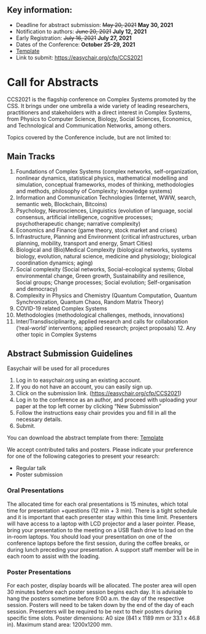 ## Key information:

- Deadline for abstract submission: ~~May 20, 2021~~  **May 30, 2021**
- Notification to authors: ~~June 20, 2021~~ **July 12, 2021**
- Early Registration: ~~July 16, 2021~~ **July 27, 2021**
- Dates of the Conference:  **October 25-29, 2021**
- [Template](docs/templateccs2021.docx)
- Link to submit: https://easychair.org/cfp/CCS2021
 
# Call for Abstracts

CCS2021 is the flagship conference on Complex Systems promoted by the CSS. It brings under one umbrella a wide variety of leading researchers, practitioners and stakeholders with a direct interest in Complex Systems, from Physics to Computer Science, Biology, Social Sciences, Economics, and Technological and Communication Networks, among others.

Topics covered by the Conference include, but are not limited to:

## Main Tracks

1. Foundations of Complex Systems (complex networks, self-organization, nonlinear dynamics, statistical physics, mathematical modelling and simulation, conceptual frameworks, modes of thinking, methodologies and methods, philosophy of Complexity; knowledge systems)
2. Information and Communication Technologies (Internet, WWW, search, semantic web, Blockchain, Bitcoins)
3. Psychology, Neurosciences, Linguistics (evolution of language, social consensus, artificial intelligence, cognitive processes; psychotherapeutic change; narrative complexity)
4. Economics and Finance (game theory, stock market and crises)
5. Infrastructure, Planning and Environment (critical infrastructures, urban planning, mobility, transport and energy, Smart Cities)
6. Biological and (Bio)Medical Complexity (biological networks, systems biology, evolution, natural science, medicine and physiology; biological coordination dynamics; aging)
7. Social complexity (Social networks, Social-ecological systems; Global environmental change, Green growth, Sustainability and resilience, Social groups; Change processes; Social evolution; Self-organisation and democracy)
8. Complexity in Physics and Chemistry (Quantum Computation, Quantum Synchronization, Quantum Chaos, Random Matrix Theory)
9. COVID-19 related Complex Systems
10. Methodologies (methodological challenges, methods, innovations)
11. Inter/Transdisciplinarity, applied research and calls for collaboration (‘real-world’ interventions; applied research; project proposals) 12. Any other topic in Complex Systems


 

## Abstract Submission Guidelines

Easychair will be used for all procedures

1. Log in to easychair.org using an existing account.
2. If you do not have an account, you can easily sign up.
3. Click on the submission link. (https://easychair.org/cfp/CCS2021)
4. Log in to the conference as an author, and proceed with uploading your paper at the top left corner by clicking “New Submission”
5. Follow the instructions easy chair provides you and fill in all the necessary details.
6. Submit.

You can download the abstract template from there: [Template](docs/templateccs2021.docx)

We accept contributed talks and posters. Please indicate your preference for one of the following categories to present your research:

- Regular talk
- Poster submission


### Oral Presentations
The allocated time for each oral presentations is 15  minutes, which total time for presentation +questions (12 min + 3 min). There is a tight schedule and it is important that each presenter stay within this time limit. Presenters will have access to a laptop with LCD projector and a laser pointer. Please, bring your presentation to the meeting on a USB flash drive to load on the in-room laptops. You should load your presentation on one of the conference laptops before the first session, during the coffee breaks, or during lunch preceding your presentation. A support staff member will be in each room to assist with the loading.

### Poster Presentations
For each poster, display boards will be allocated. The poster area will open 30 minutes before each poster session begins each day. It is advisable to hang the posters sometime before 9:00 a.m. the day of the respective session. Posters will need to be taken down by the end of the day of each session. Presenters will be required to be next to their posters during specific time slots. Poster dimensions: A0 size (841 x 1189 mm or 33.1 x 46.8 in). Maximum stand area: 1200x1200 mm.





